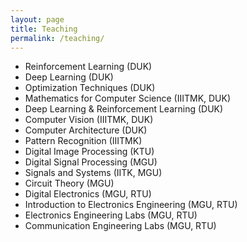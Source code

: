 ```yaml
---
layout: page
title: Teaching
permalink: /teaching/
---
```

  * Reinforcement Learning (DUK)
  * Deep Learning (DUK)
  * Optimization Techniques (DUK)
  * Mathematics for Computer Science (IIITMK, DUK)
  * Deep Learning & Reinforcement Learning (DUK)
  * Computer Vision (IIITMK, DUK)
  * Computer Architecture (DUK)
  * Pattern Recognition (IIITMK)
  * Digital Image Processing (KTU)
  * Digital Signal Processing (MGU) 
  * Signals and Systems (IITK, MGU)
  * Circuit Theory (MGU)
  * Digital Electronics (MGU, RTU)
  * Introduction to Electronics Engineering (MGU, RTU)
  * Electronics Engineering Labs (MGU, RTU)
  * Communication Engineering Labs (MGU, RTU)
